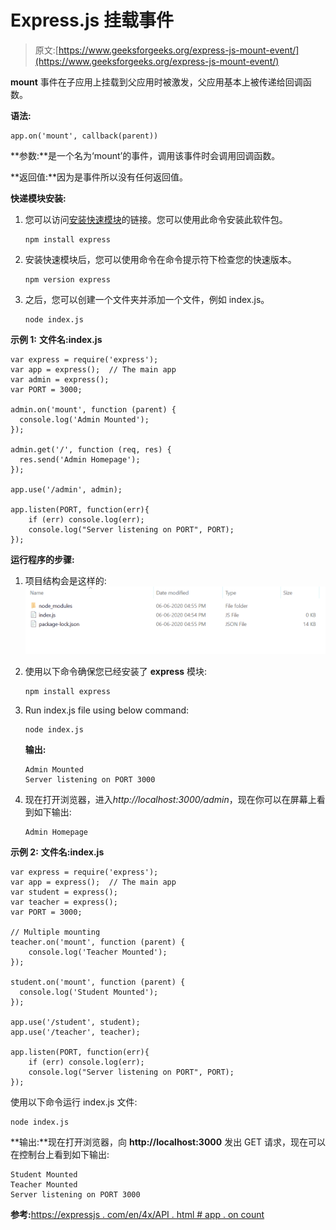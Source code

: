 # Express.js 挂载事件

> 原文:[https://www.geeksforgeeks.org/express-js-mount-event/](https://www.geeksforgeeks.org/express-js-mount-event/)

**mount** 事件在子应用上挂载到父应用时被激发，父应用基本上被传递给回调函数。

**语法:**

```
app.on('mount', callback(parent))
```

**参数:**是一个名为‘mount’的事件，调用该事件时会调用回调函数。

**返回值:**因为是事件所以没有任何返回值。

**快递模块安装:**

1.  您可以访问[安装快速模块](https://www.npmjs.com/package/express)的链接。您可以使用此命令安装此软件包。

    ```
    npm install express
    ```

2.  安装快速模块后，您可以使用命令在命令提示符下检查您的快速版本。

    ```
    npm version express
    ```

3.  之后，您可以创建一个文件夹并添加一个文件，例如 index.js。

    ```
    node index.js
    ```

**示例 1:** **文件名:index.js**

```
var express = require('express');
var app = express();  // The main app
var admin = express();
var PORT = 3000;

admin.on('mount', function (parent) {
  console.log('Admin Mounted');
});

admin.get('/', function (req, res) {
  res.send('Admin Homepage');
});

app.use('/admin', admin);

app.listen(PORT, function(err){
    if (err) console.log(err);
    console.log("Server listening on PORT", PORT);
});
```

**运行程序的步骤:**

1.  项目结构会是这样的:
    ![](img/3209d9b4369c180282a34be8070d7d6e.png)
2.  使用以下命令确保您已经安装了 **express** 模块:

    ```
    npm install express
    ```

3.  Run index.js file using below command:

    ```
    node index.js
    ```

    **输出:**

    ```
    Admin Mounted
    Server listening on PORT 3000

    ```

4.  现在打开浏览器，进入*http://localhost:3000/admin*，现在你可以在屏幕上看到如下输出:

    ```
    Admin Homepage
    ```

**示例 2:**
**文件名:index.js**

```
var express = require('express');
var app = express();  // The main app
var student = express();
var teacher = express();
var PORT = 3000;

// Multiple mounting
teacher.on('mount', function (parent) {
    console.log('Teacher Mounted');
});

student.on('mount', function (parent) {
  console.log('Student Mounted');
});

app.use('/student', student);
app.use('/teacher', teacher);

app.listen(PORT, function(err){
    if (err) console.log(err);
    console.log("Server listening on PORT", PORT);
});
```

使用以下命令运行 index.js 文件:

```
node index.js
```

**输出:**现在打开浏览器，向 **http://localhost:3000** 发出 GET 请求，现在可以在控制台上看到如下输出:

```
Student Mounted
Teacher Mounted
Server listening on PORT 3000

```

**参考:**[https://expressjs . com/en/4x/API . html # app . on count](https://expressjs.com/en/4x/api.html#app.onmount)